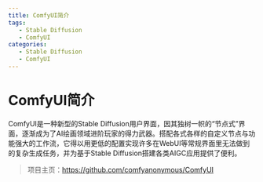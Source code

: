 ```yaml
---
title: ComfyUI简介
tags:
   - Stable Diffusion
   - ComfyUI
categories:
   - Stable Diffusion
   - ComfyUI
---
```




# ComfyUI简介

ComfyUI是一种新型的Stable Diffusion用户界面，因其独树一帜的“节点式”界面，逐渐成为了AI绘画领域进阶玩家的得力武器。搭配各式各样的自定义节点与功能强大的工作流，它得以用更低的配置实现许多在WebUI等常规界面里无法做到的复杂生成任务，并为基于Stable Diffusion搭建各类AIGC应用提供了便利。

> 项目主页：https://github.com/comfyanonymous/ComfyUI